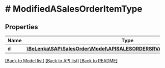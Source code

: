 # # ModifiedASalesOrderItemType

## Properties

Name | Type | Description | Notes
------------ | ------------- | ------------- | -------------
**d** | [**\BeLenka\SAP\SalesOrder\Model\APISALESORDERSRVASalesOrderItemTypeUpdate**](APISALESORDERSRVASalesOrderItemTypeUpdate.md) |  | [optional]

[[Back to Model list]](../../README.md#models) [[Back to API list]](../../README.md#endpoints) [[Back to README]](../../README.md)
